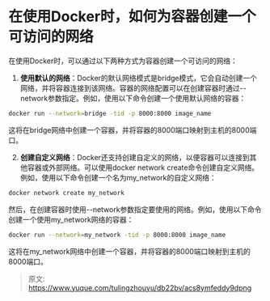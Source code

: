 # 在使用Docker时，如何为容器创建一个可访问的网络

在使用Docker时，可以通过以下两种方式为容器创建一个可访问的网络：

1. **使用默认的网络**：Docker的默认网络模式是bridge模式，它会自动创建一个网络，并将容器连接到该网络。容器的网络配置可以在创建容器时通过--network参数指定。例如，使用以下命令创建一个使用默认网络的容器：
```bash
docker run --network=bridge -tid -p 8000:8000 image_name
```
这将在bridge网络中创建一个容器，并将容器的8000端口映射到主机的8000端口。

2. **创建自定义网络**：Docker还支持创建自定义的网络，以便容器可以连接到其他容器或外部网络。可以使用docker network create命令创建自定义网络。例如，使用以下命令创建一个名为my_network的自定义网络：
```bash
docker network create my_network
```
然后，在创建容器时使用--network参数指定要使用的网络。例如，使用以下命令创建一个使用my_network网络的容器：
```bash
docker run --network=my_network -tid -p 8000:8000 image_name
```
这将在my_network网络中创建一个容器，并将容器的8000端口映射到主机的8000端口。


> 原文: <https://www.yuque.com/tulingzhouyu/db22bv/acs8ymfeddy9dpng>